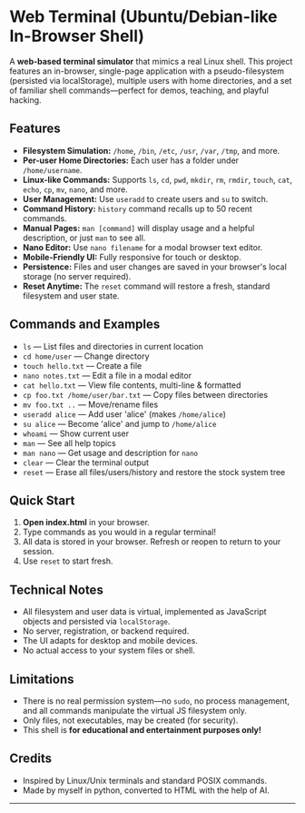# Web Terminal (Ubuntu/Debian-like In-Browser Shell)

A **web-based terminal simulator** that mimics a real Linux shell. This project features an in-browser, single-page application with a pseudo-filesystem (persisted via localStorage), multiple users with home directories, and a set of familiar shell commands—perfect for demos, teaching, and playful hacking.

## Features

- **Filesystem Simulation:** `/home`, `/bin`, `/etc`, `/usr`, `/var`, `/tmp`, and more.
- **Per-user Home Directories:** Each user has a folder under `/home/username`.
- **Linux-like Commands:** Supports `ls`, `cd`, `pwd`, `mkdir`, `rm`, `rmdir`, `touch`, `cat`, `echo`, `cp`, `mv`, `nano`, and more.
- **User Management:** Use `useradd` to create users and `su` to switch.
- **Command History:** `history` command recalls up to 50 recent commands.
- **Manual Pages:** `man [command]` will display usage and a helpful description, or just `man` to see all.
- **Nano Editor:** Use `nano filename` for a modal browser text editor.
- **Mobile-Friendly UI:** Fully responsive for touch or desktop.
- **Persistence:** Files and user changes are saved in your browser's local storage (no server required).
- **Reset Anytime:** The `reset` command will restore a fresh, standard filesystem and user state.

## Commands and Examples

- `ls` — List files and directories in current location
- `cd home/user` — Change directory
- `touch hello.txt` — Create a file
- `nano notes.txt` — Edit a file in a modal editor
- `cat hello.txt` — View file contents, multi-line & formatted
- `cp foo.txt /home/user/bar.txt` — Copy files between directories
- `mv foo.txt ..` — Move/rename files
- `useradd alice` — Add user 'alice' (makes `/home/alice`)
- `su alice` — Become 'alice' and jump to `/home/alice`
- `whoami` — Show current user
- `man` — See all help topics
- `man nano` — Get usage and description for `nano`
- `clear` — Clear the terminal output
- `reset` — Erase all files/users/history and restore the stock system tree

## Quick Start

1. **Open index.html** in your browser.
2. Type commands as you would in a regular terminal!
3. All data is stored in your browser. Refresh or reopen to return to your session.
4. Use `reset` to start fresh.

## Technical Notes

- All filesystem and user data is virtual, implemented as JavaScript objects and persisted via `localStorage`.
- No server, registration, or backend required.
- The UI adapts for desktop and mobile devices.
- No actual access to your system files or shell.

## Limitations

- There is no real permission system—no `sudo`, no process management, and all commands manipulate the virtual JS filesystem only.
- Only files, not executables, may be created (for security).
- This shell is **for educational and entertainment purposes only!**

## Credits

- Inspired by Linux/Unix terminals and standard POSIX commands.
- Made by myself in python, converted to HTML with the help of AI.
---
